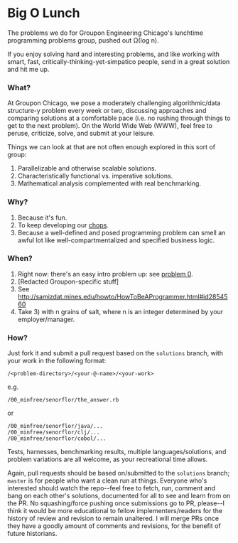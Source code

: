 Big O Lunch
===========

The problems we do for Groupon Engineering Chicago's lunchtime
programming problems group, pushed out Ω(log n).

If you enjoy solving hard and interesting problems, and like working
with smart, fast, critically-thinking-yet-simpatico people, send in a
great solution and hit me up.

### What?

At Groupon Chicago, we pose a moderately challenging algorithmic/data
structure-y problem every week or two, discussing approaches and
comparing solutions at a comfortable pace (i.e. no rushing through
things to get to the next problem). On the World Wide Web (WWW), feel
free to peruse, criticize, solve, and submit at your leisure.

Things we can look at that are not often enough explored in this
sort of group:

1. Parallelizable and otherwise scalable solutions.
2. Characteristically functional vs. imperative solutions.
3. Mathematical analysis complemented with real benchmarking.

### Why?

1. Because it's fun.
2. To keep developing our [chops](http://www.sweetwater.com/insync/chops/).
3. Because a well-defined and posed programming problem can smell an
   awful lot like well-compartmentalized and specified business logic.

### When?

1. Right now: there's an easy intro problem up: see
   [problem 0](00_minfree/).
2. \[Redacted Groupon-specific stuff\]
3. See http://samizdat.mines.edu/howto/HowToBeAProgrammer.html#id2854560
4. Take 3) with n grains of salt, where n is an integer determined by
   your employer/manager.
   
### How?

Just fork it and submit a pull request based on the `solutions`
branch, with your work in the following format:

`/<problem-directory>/<your-@-name>/<your-work>`

e.g.

`/00_minfree/senorflor/the_answer.rb`

or

```
/00_minfree/senorflor/java/...
/00_minfree/senorflor/clj/...
/00_minfree/senorflor/cobol/...
```

Tests, harnesses, benchmarking results, multiple languages/solutions,
and problem variations are all welcome, as your recreational time
allows.

Again, pull requests should be based on/submitted to the `solutions`
branch; `master` is for people who want a clean run at things.
Everyone who's interested should watch the repo--feel free to
fetch, run, comment and bang on each other's solutions, documented for
all to see and learn from on the PR. No squashing/force pushing once
submissions go to PR, please--I think it would be more educational to
fellow implementers/readers for the history of review and revision to
remain unaltered. I will merge PRs once they have a goodly amount of
comments and revisions, for the benefit of future historians.
